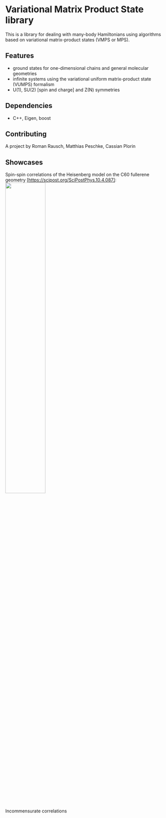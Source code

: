 # Variational Matrix Product State library

This is a library for dealing with many-body Hamiltonians using algorithms based on variational matrix-product states (VMPS or MPS).

## Features

- ground states for one-dimensional chains and general molecular geometries
- infinite systems using the variational uniform matrix-product state (VUMPS) formalism
- U(1), SU(2) [spin and charge] and Z(N) symmetries

## Dependencies

- C++, Eigen, boost

## Contributing

A project by Roman Rausch, Matthias Peschke, Cassian Plorin

## Showcases

Spin-spin correlations of the Heisenberg model on the C60 fullerene geometry [https://scipost.org/SciPostPhys.10.4.087]:
<img src="http://sindanoorie.net/vmps/C60correlations.png" width=50% height=50%>

Incommensurate correlations